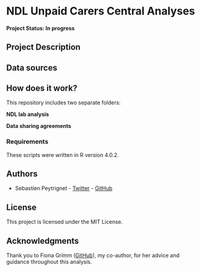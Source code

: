 # NDL Unpaid Carers Central Analyses

#### Project Status: In progress

## Project Description



## Data sources


## How does it work?

This repository includes two separate folders:

**NDL lab analysis**



**Data sharing agreements**



### Requirements

These scripts were written in R version 4.0.2.


## Authors

* Sebastien Peytrignet - [Twitter](https://twitter.com/SebastienPeytr2) - [GitHub](https://github.com/sg-peytrignet)

## License

This project is licensed under the MIT License.

## Acknowledgments

Thank you to Fiona Grimm ([GitHub](https://github.com/fiona-grimm)), my co-author, for her advice and guidance throughout this analysis.
